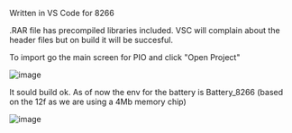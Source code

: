 Written in VS Code for 8266

.RAR file has precompiled libraries included. VSC will complain about the header files but on build it will be succesful. 

To import go the main screen for PIO and click "Open Project"

![image](https://user-images.githubusercontent.com/54157550/204130347-cc050bb3-465d-4823-8a76-7ad19af1bb0f.png)

It sould build ok. As of now the env for the battery is Battery_8266 (based on the 12f as we are using a 4Mb memory chip)

![image](https://user-images.githubusercontent.com/54157550/204130396-beffad51-648b-4293-85d7-d3494dd11e3f.png)

